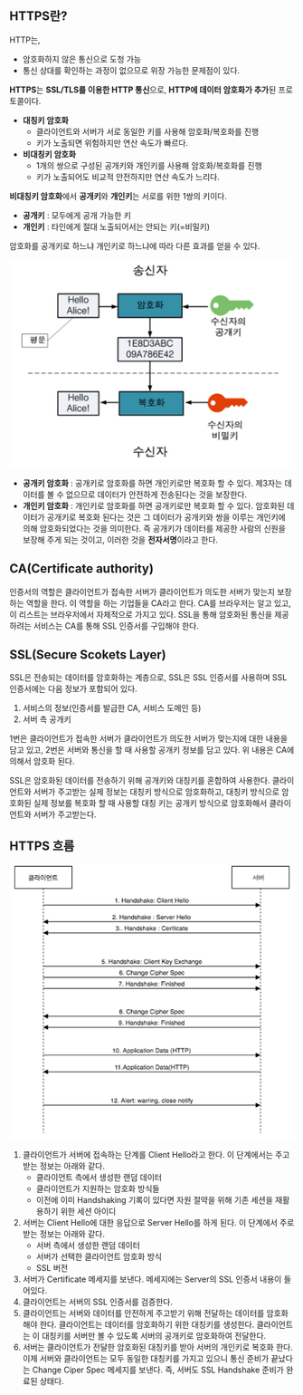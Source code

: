 ## HTTPS란?

HTTP는,

- 암호화하지 않은 통신으로 도청 가능
- 통신 상대를 확인하는 과정이 없으므로 위장 가능한 문제점이 있다.

**HTTPS**는 **SSL/TLS를 이용한 HTTP 통신**으로, **HTTP에 데이터 암호화가 추가**된 프로토콜이다. 

- **대칭키 암호화**
    - 클라이언트와 서버가 서로 동일한 키를 사용해 암호화/복호화를 진행
    - 키가 노출되면 위험하지만 연산 속도가 빠르다.
- **비대칭키 암호화**
    - 1개의 쌍으로 구성된 공개키와 개인키를 사용해 암호화/복호화를 진행
    - 키가 노출되어도 비교적 안전하지만 연산 속도가 느리다.

**비대칭키 암호화**에서 **공개키**와 **개인키**는 서로를 위한 1쌍의 키이다.

- **공개키** : 모두에게 공개 가능한 키
- **개인키** : 타인에게 절대 노출되어서는 안되는 키(=비밀키)

암호화를 공개키로 하느냐 개인키로 하느냐에 따라 다른 효과를 얻을 수 있다.

![img](https://github.com/dilmah0203/TIL/blob/main/Image/Asymmetric%20key%20encryption.PNG)

- **공개키 암호화** : 공개키로 암호화를 하면 개인키로만 복호화 할 수 있다. 제3자는 데이터를 볼 수 없으므로 데이터가 안전하게 전송된다는 것을 보장한다.
- **개인키 암호화** : 개인키로 암호화를 하면 공개키로만 복호화 할 수 있다. 암호화된 데이터가 공개키로 복호화 된다는 것은 그 데이터가 공개키와 쌍을 이루는 개인키에 의해 암호화되었다는 것을 의미한다. 즉 공개키가 데이터를 제공한 사람의 신원을 보장해 주게 되는 것이고, 이러한 것을 **전자서명**이라고 한다.

## CA(Certificate authority)

인증서의 역할은 클라이언트가 접속한 서버가 클라이언트가 의도한 서버가 맞는지 보장하는 역할을 한다. 이 역할을 하는 기업들을 CA라고 한다. CA를 브라우저는 알고 있고, 이 리스트는 브라우저에서 자체적으로 가지고 있다. SSL을 통해 암호화된 통신을 제공하려는 서비스는 CA를 통해 SSL 인증서를 구입해야 한다.

## SSL(Secure Scokets Layer)

SSL은 전송되는 데이터를 암호화하는 계층으로, SSL은 SSL 인증서를 사용하며 SSL 인증서에는 다음 정보가 포함되어 있다.

1. 서비스의 정보(인증서를 발급한 CA, 서비스 도메인 등)
2. 서버 측 공개키

1번은 클라이언트가 접속한 서버가 클라이언트가 의도한 서버가 맞는지에 대한 내용을 담고 있고, 2번은 서버와 통신을 할 때 사용할 공개키 정보를 담고 있다. 위 내용은 CA에 의해서 암호화 된다.

SSL은 암호화된 데이터를 전송하기 위해 공개키와 대칭키를 혼합하여 사용한다. 클라이언트와 서버가 주고받는 실제 정보는 대칭키 방식으로 암호화하고, 대칭키 방식으로 암호화된 실제 정보를 복호화 할 때 사용할 대칭 키는 공개키 방식으로 암호화해서 클라이언트와 서버가 주고받는다.

## HTTPS 흐름

![img2](https://github.com/dilmah0203/TIL/blob/main/Image/HTTPS%20Flow.PNG)

1. 클라이언트가 서버에 접속하는 단계를 Client Hello라고 한다. 이 단계에서는 주고받는 정보는 아래와 같다.
    - 클라이언트 측에서 생성한 랜덤 데이터
    - 클라이언트가 지원하는 암호화 방식들
    - 이전에 이미 Handshaking 기록이 있다면 자원 절약을 위해 기존 세션을 재활용하기 위한 세션 아이디
2. 서버는 Client Hello에 대한 응답으로 Server Hello를 하게 된다. 이 단계에서 주로 받는 정보는 아래와 같다. 
    - 서버 측에서 생성한 랜덤 데이터
    - 서버가 선택한 클라이언트 암호화 방식 
    - SSL 버전
3. 서버가 Certificate 메세지를 보낸다. 메세지에는 Server의 SSL 인증서 내용이 들어있다.
4. 클라이언트는 서버의 SSL 인증서를 검증한다.
5. 클라이언트는 서버와 데이터를 안전하게 주고받기 위해 전달하는 데이터를 암호화해야 한다. 클라이언트는 데이터를 암호화하기 위한 대칭키를 생성한다. 클라이언트는 이 대칭키를 서버만 볼 수 있도록 서버의 공개키로 암호화하여 전달한다.
6. 서버는 클라이언트가 전달한 암호화된 대칭키를 받아 서버의 개인키로 복호화 한다. 이제 서버와 클라이언트는 모두 동일한 대칭키를 가지고 있으니 통신 준비가 끝났다는 Change Ciper Spec 메세지를 보낸다. 즉, 서버도 SSL Handshake 준비가 완료된 상태다.
